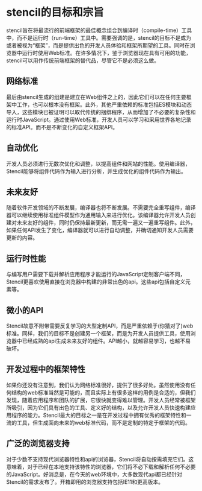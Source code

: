 # stencil的目标和宗旨

stencil旨在将最流行的前端框架的最佳概念组合到编译时（compile-time）工具中，而不是运行时（run-time）工具中。需要强调的是，stencil的目标不是成为或者被视为“框架”，而是提供出色的开发人员体验和框架所期望的工具。同时在浏览器中运行时使用Web标准。在许多情况下，鉴于浏览器现在具有可用的功能，stencil可以用作传统前端框架的替代品，尽管它不是必须这么做。

## 网络标准

最后由stencil生成的组建是建立在Web组件之上的，因此它们可以在任何主要框架中工作，也可以根本没有框架。此外，其他严重依赖的标准包括ES模块和动态导入，这些模块已被证明可以取代传统的捆绑程序，从而增加了不必要的复杂性和运行时JavaScript。通过使用Web标准，开发人员可以学习和采用世界各地记录的标准API。而不是不断变化的自定义框架API。

## 自动优化

开发人员必须进行无数次优化和调整，以提高组件和网站的性能。使用编译器，Stencil能够将组件代码作为输入进行分析，并生成优化的组件代码作为输出。

## 未来友好

随着软件开发领域的不断发展，编译器也将不断发展。不需要完全重写组件，编译器可以继续使用标准组件模型作为通用输入来进行优化。该编译器允许开发人员创建对未来友好的组件，同时仍保持最新更新，而无需一遍又一遍重写组件。此外，如果任何API发生了变化，编译器就可以进行自动调整，并确切通知开发人员需要更新的内容。

## 运行时性能

与编写用户需要下载并解析应用程序才能运行的JavaScript定制客户端不同，Stencil更喜欢使用直接在浏览器中构建的非常出色的api。这些api包括自定义元素等。

## 微小的API

Stencil故意不附带需要反复学习的大型定制API，而是严重依赖于(你猜对了)web标准。同样，我们的目标不是创建另一个框架，而是为开发人员提供工具，使用浏览器中已经成熟的api生成未来友好的组件。API越小，就越容易学习，也越不易破坏。

## 开发过程中的框架特性

如果你还没有注意到，我们认为网络标准很好，提供了很多好处。虽然使用没有任何结构的web标准当然是可能的，而且实际上有很多这样的用例是合适的，但我们发现，随着应用程序和团队的扩展，它很快就变得难以管理。开发人员经常被框架所吸引，因为它们具有出色的工具、定义好的结构，以及允许开发人员快速构建应用程序的能力。Stencil最大的目标之一是在开发过程中拥有优秀的框架特性和一流的工具，但生成面向未来的web标准代码，而不是定制的特定于框架的代码。

## 广泛的浏览器支持

对于少数不支持现代浏览器特性和api的浏览器，Stencil将自动按需填充它们。这意味着，对于已经在本地支持该特性的浏览器，它们将不必下载和解析任何不必要的JavaScript。好消息是，在今天的web环境中，大多数现代api都已经针对Stencil的需求发布了。开箱即用的浏览器支持包括IE11和更高版本。






